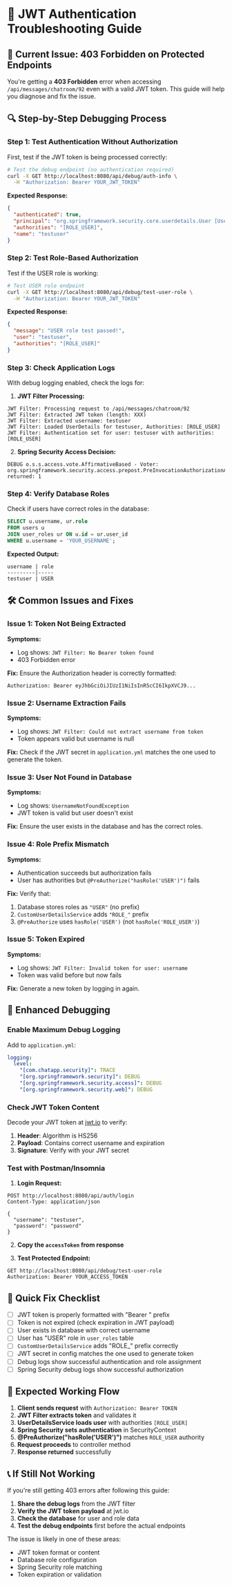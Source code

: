 # 🔧 JWT Authentication Troubleshooting Guide

## 🚨 Current Issue: 403 Forbidden on Protected Endpoints

You're getting a **403 Forbidden** error when accessing `/api/messages/chatroom/92` even with a valid JWT token. This guide will help you diagnose and fix the issue.

## 🔍 Step-by-Step Debugging Process

### **Step 1: Test Authentication Without Authorization**

First, test if the JWT token is being processed correctly:

```bash
# Test the debug endpoint (no authentication required)
curl -X GET http://localhost:8080/api/debug/auth-info \
  -H "Authorization: Bearer YOUR_JWT_TOKEN"
```

**Expected Response:**
```json
{
  "authenticated": true,
  "principal": "org.springframework.security.core.userdetails.User [Username=testuser, Password=[PROTECTED], Enabled=true, AccountNonExpired=true, CredentialsNonExpired=true, AccountNonLocked=true, Granted Authorities=[ROLE_USER]]",
  "authorities": "[ROLE_USER]",
  "name": "testuser"
}
```

### **Step 2: Test Role-Based Authorization**

Test if the USER role is working:

```bash
# Test USER role endpoint
curl -X GET http://localhost:8080/api/debug/test-user-role \
  -H "Authorization: Bearer YOUR_JWT_TOKEN"
```

**Expected Response:**
```json
{
  "message": "USER role test passed!",
  "user": "testuser",
  "authorities": "[ROLE_USER]"
}
```

### **Step 3: Check Application Logs**

With debug logging enabled, check the logs for:

1. **JWT Filter Processing:**
```
JWT Filter: Processing request to /api/messages/chatroom/92
JWT Filter: Extracted JWT token (length: XXX)
JWT Filter: Extracted username: testuser
JWT Filter: Loaded UserDetails for testuser, Authorities: [ROLE_USER]
JWT Filter: Authentication set for user: testuser with authorities: [ROLE_USER]
```

2. **Spring Security Access Decision:**
```
DEBUG o.s.s.access.vote.AffirmativeBased - Voter: org.springframework.security.access.prepost.PreInvocationAuthorizationAdviceVoter@xxx, returned: 1
```

### **Step 4: Verify Database Roles**

Check if users have correct roles in the database:

```sql
SELECT u.username, ur.role 
FROM users u 
JOIN user_roles ur ON u.id = ur.user_id 
WHERE u.username = 'YOUR_USERNAME';
```

**Expected Output:**
```
username | role
---------|-----
testuser | USER
```

## 🛠️ Common Issues and Fixes

### **Issue 1: Token Not Being Extracted**

**Symptoms:**
- Log shows: `JWT Filter: No Bearer token found`
- 403 Forbidden error

**Fix:**
Ensure the Authorization header is correctly formatted:
```
Authorization: Bearer eyJhbGciOiJIUzI1NiIsInR5cCI6IkpXVCJ9...
```

### **Issue 2: Username Extraction Fails**

**Symptoms:**
- Log shows: `JWT Filter: Could not extract username from token`
- Token appears valid but username is null

**Fix:**
Check if the JWT secret in `application.yml` matches the one used to generate the token.

### **Issue 3: User Not Found in Database**

**Symptoms:**
- Log shows: `UsernameNotFoundException`
- JWT token is valid but user doesn't exist

**Fix:**
Ensure the user exists in the database and has the correct roles.

### **Issue 4: Role Prefix Mismatch**

**Symptoms:**
- Authentication succeeds but authorization fails
- User has authorities but `@PreAuthorize("hasRole('USER')")` fails

**Fix:**
Verify that:
1. Database stores roles as `"USER"` (no prefix)
2. `CustomUserDetailsService` adds `"ROLE_"` prefix
3. `@PreAuthorize` uses `hasRole('USER')` (not `hasRole('ROLE_USER')`)

### **Issue 5: Token Expired**

**Symptoms:**
- Log shows: `JWT Filter: Invalid token for user: username`
- Token was valid before but now fails

**Fix:**
Generate a new token by logging in again.

## 🔧 Enhanced Debugging

### **Enable Maximum Debug Logging**

Add to `application.yml`:
```yaml
logging:
  level:
    "[com.chatapp.security]": TRACE
    "[org.springframework.security]": DEBUG
    "[org.springframework.security.access]": DEBUG
    "[org.springframework.security.web]": DEBUG
```

### **Check JWT Token Content**

Decode your JWT token at [jwt.io](https://jwt.io) to verify:
1. **Header**: Algorithm is HS256
2. **Payload**: Contains correct username and expiration
3. **Signature**: Verify with your JWT secret

### **Test with Postman/Insomnia**

1. **Login Request:**
```
POST http://localhost:8080/api/auth/login
Content-Type: application/json

{
  "username": "testuser",
  "password": "password"
}
```

2. **Copy the `accessToken` from response**

3. **Test Protected Endpoint:**
```
GET http://localhost:8080/api/debug/test-user-role
Authorization: Bearer YOUR_ACCESS_TOKEN
```

## 🎯 Quick Fix Checklist

- [ ] JWT token is properly formatted with "Bearer " prefix
- [ ] Token is not expired (check expiration in JWT payload)
- [ ] User exists in database with correct username
- [ ] User has "USER" role in `user_roles` table
- [ ] `CustomUserDetailsService` adds "ROLE_" prefix correctly
- [ ] JWT secret in config matches the one used to generate token
- [ ] Debug logs show successful authentication and role assignment
- [ ] Spring Security debug logs show successful authorization

## 🚀 Expected Working Flow

1. **Client sends request** with `Authorization: Bearer TOKEN`
2. **JWT Filter extracts token** and validates it
3. **UserDetailsService loads user** with authorities `[ROLE_USER]`
4. **Spring Security sets authentication** in SecurityContext
5. **@PreAuthorize("hasRole('USER')")** matches `ROLE_USER` authority
6. **Request proceeds** to controller method
7. **Response returned** successfully

## 📞 If Still Not Working

If you're still getting 403 errors after following this guide:

1. **Share the debug logs** from the JWT filter
2. **Verify the JWT token payload** at jwt.io
3. **Check the database** for user and role data
4. **Test the debug endpoints** first before the actual endpoints

The issue is likely in one of these areas:
- JWT token format or content
- Database role configuration
- Spring Security role matching
- Token expiration or validation
